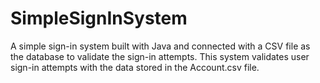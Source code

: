 # SimpleSignInSystem
A simple sign-in system built with Java and connected with a CSV file as the database to validate the sign-in attempts.
This system validates user sign-in attempts with the data stored in the Account.csv file.
